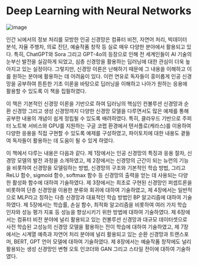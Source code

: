 # Deep Learning with Neural Networks

![image](https://github.com/user-attachments/assets/dddc1714-eb04-4b58-a040-00ec7a7c1729)

인간 뇌에서의 정보 처리를 모방한 인공 신경망은 컴퓨터 비전, 자연어 처리, 빅데이터 분석, 자율 주행차, 의료 진단, 예술작품 창작 등 실로 매우 다양한 분야에서 활용되고 있다. 특히, ChatGPT와 Sora 그리고 GPT-4o의 등장으로 인해 전 세계인들이 AI 기술의 눈부신 발전을 실감하게 되었고, 심층 신경망을 활용하는 딥러닝에 대한 관심이 더욱 높아지고 있는 실정이다. 그렇지만, 신경망 이론은 난해하기 때문에 그 내용을 이해하고 이를 원하는 분야에 활용하는 데 어려움이 있다. 이런 연유로 독자들이 흥미롭게 인공 신경망을 공부하여 튼튼한 기초 이론을 바탕으로 딥러닝을 이해하고 나아가 원하는 응용에 활용할 수 있도록 이 책을 집필하였다. 

이 책은 기본적인 신경망 이론을 기반으로 하여 딥러닝의 핵심인 컨볼루션 신경망과 순환 신경망 그리고 생성 신경망까지 다양한 신경망 모델을 다루면서도 많은 예제를 통해 공부한 내용의 개념이 쉽게 정립될 수 있도록 배려하였다. 특히, 클라우드 기반으로 주피터 노트북 서비스와 GPU를 지원하는 구글 코랩 환경에서 텐서플로(케라스)를 이용하여 다양한 응용을 직접 구현할 수 있도록 예제를 구성하였고, 파이토치에 대한 내용도 곁들여 독자들이 활용하는 데 도움이 될 수 있게 하였다. 

이 책에서 다루는 내용은 다음과 같다. 제 1장에서는 인공 신경망의 특징과 응용 절차, 신경망 모델의 발전 과정을 소개하였고, 제 2장에서는 신경망의 근간이 되는 뉴런의 기능을 비롯하여 신경망을 모델링하는 방법, 신경망의 구조와 기본적인 학습 방법, 그리고 ReLU 함수, sigmoid 함수, softmax 함수 등 신경망의 출력을 얻는 데 사용되는 다양한 활성화 함수에 대하여 기술하였다. 제 3장에서는 최초로 구현된 신경망인 퍼셉트론을 비롯하여 단층 신경망을 이용한 분류와 회귀에 대하여 기술하였고, 제 4장에서는 일반적으로 MLP라고 칭하는 다층 신경망과 대표적인 학습 방법인 BP 알고리즘에 대하여 기술하였다. 제 5장에서는 학습률, 손실 함수, 최적화 알고리즘을 비롯하여 여러 가지 학습 인자와 성능 평가 지표 등 성능을 향상시키기 위한 방법에 대하여 기술하였다. 제 6장에서는 컴퓨터 비전 분야에 널리 활용되고 있는 컨볼루션 신경망과 대규모 데이터셋으로 사전 학습된 고성능의 신경망 모델을 활용하는 전이 학습에 대하여 기술하였고, 제 7장에서는 시계열 예측과 자연어 처리 분야에 널리 활용되고 있는 순환 신경망과 트랜스포머, BERT, GPT 언어 모델에 대하여 기술하였다. 제 8장에서는 예술작품 창작에도 널리 활용되는 생성 신경망인 변형 오토 인코더와 GAN 그리고 스타일 전이에 대하여 기술하였다. 
